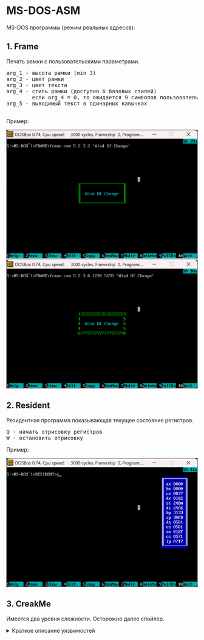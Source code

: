 # MS-DOS-ASM

MS-DOS программы (режим реальных адресов):

## 1. Frame 
Печать рамки с пользовательскими параметрами.

<pre>
arg_1 - высота рамки (min 3)
arg_2 - цвет рамки
arg_3 - цвет текста
arg_4 - стиль рамки (доступно 6 базовых стилей)
        если arg_4 = 0, то ожидается 9 символов пользовательского стиля
arg_5 - выводимый текст в одинарных кавычках

</pre>

Пример: 

<p>
  <img src="./img/frame1.png" width="600">
  <img src="./img/frame2.png" width="600">
</p>

## 2. Resident
Резидентная программа показывающая текущее состояние регистров.

<pre>
Q - начать отрисовку регистров
W - остановить отрисовку
</pre>

Пример:
<p>
<img src="./img/resident.png" width="600">
</p>

## 3. CreakMe
Имеется два уровня сложности. Осторожно далее спойлер.

<details>
    <summary>Краткое описание уязвимостей</summary>

    1. Easy. Буфер находится в середине кода, тем самым с помощью переполнения буфера можно изменить поведение программы.

    2. Hard. Необходимо переполнить буфер таким образом чтобы дотянутся до стека. Пароль размером 64кб))
</details>


